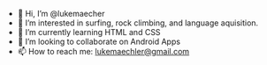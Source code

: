 - 👋 Hi, I’m @lukemaecher
- 👀 I’m interested in surfing, rock climbing, and language aquisition.
- 🌱 I’m currently learning HTML and CSS
- 💞️ I’m looking to collaborate on Android Apps
- 📫 How to reach me: lukemaechler@gmail.com
